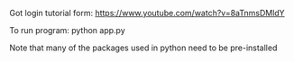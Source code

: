 Got login tutorial form:
https://www.youtube.com/watch?v=8aTnmsDMldY

To run program:
python app.py

Note that many of the packages used in python need to be pre-installed 
